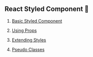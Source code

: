 ## React Styled Component 💅

1. [Basic Styled Component](https://github.com/SaishJ/React-Styled-Components/commit/5488492b54661fec964a4202f9a1a79461b8534e)

2. [Using Props](https://github.com/SaishJ/React-Styled-Components/commit/43ad56cf0bf7906c39d9494c8d0fe2ce2bcae9d3)

3. [Extending Styles](https://github.com/SaishJ/React-Styled-Components/commit/6c74b72b296bb137495adde146e970d71a2620c2)

4. [Pseudo Classes](https://github.com/SaishJ/React-Styled-Components/commit/a7d2d4c83ccb1b9a8989666e90ed46d65eaeba82)
